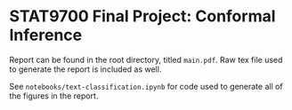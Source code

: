 # STAT9700 Final Project: Conformal Inference

Report can be found in the root directory, titled `main.pdf`. Raw tex file used to generate the report is included as well.

See `notebooks/text-classification.ipynb` for code used to generate all of the figures in the report. 
